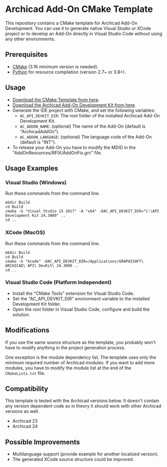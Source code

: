 # Archicad Add-On CMake Template

This repository contains a CMake template for Archicad Add-On Development. You can use it to generate native Visual Studio or XCode project or to develop an Add-On directly in Visual Studio Code without using any other environments.

## Prerequisites

- [CMake](https://cmake.org) (3.16 minimum version is needed).
- [Python](https://www.python.org) for resource compilation (version 2.7+ or 3.8+).

## Usage

- [Download the CMake Template from here](https://github.com/GRAPHISOFT/archicad-addon-cmake/archive/master.zip).
- [Download the Archicad Add-On Development Kit from here](http://archicadapi.graphisoft.com).
- Generate the IDE project with CMake, and set the following variables:
  - `AC_API_DEVKIT_DIR`: The root folder of the installed Archicad Add-On Development Kit.
  - `AC_ADDON_NAME`: (optional) The name of the Add-On (default is "ArchicadAddOn").
  - `AC_ADDON_LANGUAGE`: (optional) The language code of the Add-On (default is "INT").
- To release your Add-On you have to modify the MDID in the "AddOnResources/RFIX/AddOnFix.grc" file.

## Usage Examples

### Visual Studio (Windows)

Run these commands from the command line.

```
mkdir Build
cd Build
cmake -G "Visual Studio 15 2017" -A "x64" -DAC_API_DEVKIT_DIR="C:\API Development Kit 24.3009" ..
cd ..
```

### XCode (MacOS)

Run these commands from the command line.

```
mkdir Build
cd Build
cmake -G "Xcode" -DAC_API_DEVKIT_DIR=/Applications/GRAPHISOFT\ ARCHICAD\ API\ DevKit\ 24.3009 ..
cd ..
```

### Visual Studio Code (Platform Independent)

- Install the "CMake Tools" extension for Visual Studio Code.
- Set the "AC_API_DEVKIT_DIR" environment variable to the installed Development Kit folder.
- Open the root folder in Visual Studio Code, configure and build the solution.

## Modifications

If you use the same source structure as the template, you probably won't have to modify anything in the project generation process.

One exception is the module dependency list. The template uses only the minimum required number of Archicad modules. If you want to add more modules, you have to modify the module list at the end of the `CMakeLists.txt` file.

## Compatibility

This template is tested with the Archicad versions below. It doesn't contain any version dependent code so in theory it should work with other Archicad versions as well.
- Archicad 23
- Archicad 24

## Possible Improvements

- Multilanguage support (provide example for another localized version).
- The generated XCode source structure could be improved.
